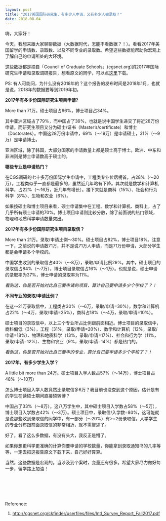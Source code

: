 ```yaml
---
layout: post
title: "2017美国国际研究生，有多少人申请，又有多少人被录取？"
date: 2018-08-04
---
```


嗨，大家好！

今天，我想来跟大家聊聊数据（大数据时代，怎能不看数据？！）。看看2017年美国留学的申请数、录取数、以及不同专业的录取数。希望这些数据能帮助你宏观上了解自己的申请所处的大环境。

这些数据都是摘自「Council of Graduate Schools」(cgsnet.org)的2017年国际研究生申请和录取调研报告，想看原文的同学，可以点[这里](http://cgsnet.org/ckfinder/userfiles/files/Intl_Survey_Report_Fall2017.pdf)下载。

PS: 有人可能问，为什么没有2018年的？这个报告的发布时间是2018年1月，也就是说，2018年的数据要等到2019年初。

**2017年有多少份国际研究生项目申请?**

More than 71万。硕士项目占66%，博士项目占34%。

其中亚洲区域占了79%，而中国占了39%，也就是说中国学生递交了将近28万份申请。而研究生项目又分为硕士/证书（Master’s/certificate）和博士（Doctorates）。中国这28万份申请中，69%（～19万）是申请硕士，31%（～9万）是申请博士。

亚洲区域，除了韩国，大部分国家的申请数量上都是硕士高于博士。欧洲、中东和非洲则是博士申请数高于硕士的。

**哪些专业是申请热门？**

在CGS调研的七十多万份国际学生申请中，工程类专业位居榜首，占28%（～20万）。工程类似乎一直都是最多的，虽然近几年略有下降。其次就是数学和计算机科学，占22%（～16万，近几年有增长）。接下来就是商科（15%）、社会和行为科学（8%）、生物和农业（6%）。

如果按硕士和博士项目来看，硕士申请集中在工程、数学和计算机、商科上，占了几乎所有硕士申请的70%。博士项目申请则比较分散，除了前面说的热门领域，物理和地质科学申请数量突出。

**2017年有多少份国际研究生项目录取信？**

More than 21万。录取/申请比例～30%。硕士项目占82%，博士项目18%。注意一下，之前说的申请数71万，并不是说71万人申请，而是71万份申请，大部分学生都是会申请多个学校的。

中国学生收到的录取信占40%（～8万），录取/申请比例29%。其中，硕士项目的录取信占84%（～7万），博士项目录取信占16%（～1万）。也就是说，硕士申请的录取率为37%，博士申请的录取率为11%。

*看到这，你是否开始对比自己要申请的项目，算计自己要申请多少个学校了？！*

**不同专业的录取/申请比例？**

在这～21万录取信中，工程类占30%（～6万，录取/申请=30%），数学和计算机占22%（～4万，录取/申请=25%），商科占18%（～4万，录取/申请=10%）。

硕士项目的录取信中，以上三个专业所占比例跟前面相近。博士项目的录取信中，商科偏低（3%），工程（31%，录取/申请=20%）、数学和计算机（12%，录取/申请=18%）、物理和地质科学（13%，录取/申请=17%）、社会和行为学（11%，录取/申请=12%）、生物和农业（9%，录取/申请=14%）都是热门的。

*看到这，你是否开始对比自己要申的专业，算计自己要申请多少个学校了？！*

**2017年，有多少学生入学？**

A little bit more than 24万。硕士项目入学人数占57%（～14万），博士项目占48%（～10万）

怎么博士项目入学人数竟然比录取信多6万？我目前也没查到这个原因，估计是有的学生在读硕士期间直接硕转博？

中国占了33%（～8万）。这八万学生中，其中硕士项目入学数占58%（～5万），博士项目入学数占42%（～3万）。硕士项目中，录取信/入学数=80%，这可能就是说那些收到录取信的同学中，有一部分（～20%）有>=2份录取信。入学学生的专业分布跟前面录取信的非常相近，就不需赘述了。

好了，看了这么多数据，有没有头大，我反正是懵了。

如果你想更科学更准确的计算你要申请的学校数量，你能拿到录取通知书的几率等等，一定去把这报告原文下载下来，自己好好算算。

当然，这些数据是宏观的。当涉及到个案时，变量还有很多。希望大家尽力做好每一步，留学路上加油！

<br>
<br>
<br>
<br>

Reference:  
1. http://cgsnet.org/ckfinder/userfiles/files/Intl_Survey_Report_Fall2017.pdf

